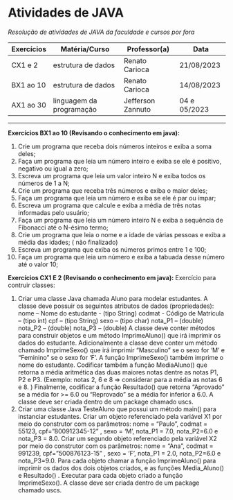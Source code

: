 # Atividades de JAVA
 _Resolução de atividades de JAVA da faculdade e cursos por fora_

Exercícios |  Matéria/Curso  |  Professor(a)  | Data
------| -----| ------| -------
CX1 e 2 | estrutura de dados | Renato Carioca | 21/08/2023
BX1 ao 10 | estrutura de dados | Renato Carioca | 14/08/2023
AX1 ao 30 | linguagem da programação | Jefferson Zannuto | 04 e 05/2023




---

**Exercícios BX1 ao 10 (Revisando o conhecimento em java):**
1. Crie um programa que receba dois números inteiros e exiba a soma deles;
2. Faça um programa que leia um número inteiro e exiba se ele é 
positivo, negativo ou igual a zero;
1. Escreva um programa que leia um valor inteiro N e exiba todos 
os números de 1 a N;
1. Crie um programa que receba três números e exiba o maior 
deles;
1. Faça um programa que leia um número e exiba se ele é par ou 
ímpar;
1. Escreva um programa que calcule e exiba a média de três 
notas informadas pelo usuário;
1. Faça um programa que leia um número inteiro N e exiba a 
sequência de Fibonacci até o N-ésimo termo;
1. Crie um programa que leia o nome e a idade de várias pessoas 
e exiba a média das idades; ( não finalizado)
 1. Escreva um programa que exiba os números primos entre 1 e 100;
 1. Faça um programa que leia um número e exiba a tabuada 
desse número até o valor 10;

**Exercícios CX1 E 2 (Revisando o conhecimento em java):**
Exercício para contruir classes: 
1. Criar uma classe Java chamada Aluno para modelar estudantes. A classe deve possuir os seguintes 
atributos de dados (propriedades): 
nome – Nome do estudante - (tipo String)
codmat - Código de Matrícula – (tipo int)
cpf – (tipo String)
sexo – (tipo char)
nota_P1 – (double)
nota_P2 – (double)
nota_P3 – (double)
A classe deve conter métodos para construir objetos e um método ImprimeAluno() que irá imprimir os 
dados do estudante. Adicionalmente a classe deve conter um método chamado ImprimeSexo() que irá 
imprimir “Masculino” se o sexo for ‘M’ e “Feminino” se o sexo for ‘F’. 
A função ImprimeSexo() também imprime o nome do estudante. 
Codificar também a função MediaAluno() que retorna a média aritmética das duas maiores notas dentre as 
notas P1, P2 e P3. (Exemplo: notas 2, 6 e 8 => considerar para a média as notas 6 e 8. )
Finalmente, codificar a função Resultado() que retorna “Aprovado” se a média for >= 6.0 ou “Reprovado” 
se a média for inferior a 6.0. 
A classe deve ser criada dentro de um package chamado uscs.
2. Criar uma classe Java TesteAluno que possui um método main() para instanciar estudantes. Criar um 
objeto referenciado pela variável X1 por meio do construtor com os parâmetros: nome = “Paulo”, codmat = 
55123, cpf=”800912345-12” , sexo = ‘M’, nota_P1 = 7.0, nota_P2=6.0 e nota_P3 = 8.0. 
Criar um segundo objeto referenciado pela variável X2 por meio do construtor com os parâmetros: nome = 
“Ana”, codmat = 991239, cpf=”500876123-15” , sexo = ‘F’, nota_P1 = 2.0, nota_P2=6.0 e nota_P3=9.0. 
Para cada objeto chamar a função ImprimeAluno() para imprimir os dados dos dois objetos criados, e as 
funções Media_Aluno() e Resultado() . 
Executar para cada objeto criado a função ImprimeSexo(). 
A classe deve ser criada dentro de um package chamado uscs.
